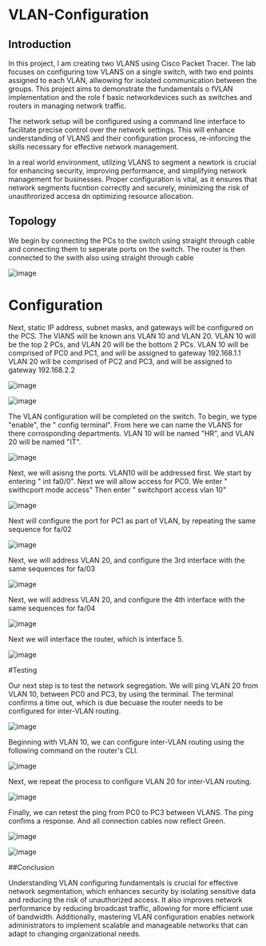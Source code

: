 # VLAN-Configuration



## Introduction

In this project, I am creating two VLANS using Cisco Packet Tracer. The lab focuses on configuring tow VLANS on a single switch, with two end points assigned to each VLAN, allwowing for isolated communication between the groups. This project aims to demonstrate
the fundamentals o fVLAN implementation and the role f basic networkdevices such as switches and routers in managing network traffic.

The network setup will be configured  using a command line interface to facilitate precise control over the network settings. This will enhance understanding of VLANS and their configuration process, re-inforcing the skills necessary for effective network management.

In a real world environment, utilzing VLANS to segment a newtork is crucial for enhancing security, improving performance, and simplifying network management for businesses. Proper configuration is vital, as it ensures that network segments fucntion correctly and 
securely, minimizing the risk of unauthrorized accesa dn optimizing resource allocation.


## Topology

We begin by connecting the PCs to the switch using straight through cable and connecting them to seperate ports on the switch. The router is then connected to the swith also using straight through cable




![image](https://github.com/user-attachments/assets/caae3b50-8114-4c21-85ed-de4a7647c1d4)


# Configuration

Next, static IP address, subnet masks, and gateways will be configured on the PCS. The VlANS will be known ans VLAN 10 and VLAN 20. VLAN 10 will be the top 2 PCs, and VLAN 20 will be the bottom 2 PCs.
VLAN 10 will be comprised of PC0 and PC1, and will be assigned to gateway 192.168.1.1
VLAN 20 will be comprised of PC2 and PC3, and will be assigned to gateway 192.168.2.2


![image](https://github.com/user-attachments/assets/24918b38-41f7-4465-8c9d-558fa3184e3a)



![image](https://github.com/user-attachments/assets/7a40887d-896a-41dc-bb26-d65ce37a256d)



The VLAN configuration will be completed on the switch. To begin, we type "enable", the " config terminal".   From here we can name the VLANS for there corrosponding departments.
VLAN 10 will be named "HR", and VLAN 20 will be named "IT".



![image](https://github.com/user-attachments/assets/4ba40171-f41f-4d9a-8cb0-9dafdcdce6a6)


Next, we will asisng the ports. VLAN10 will be addressed first. We start by entering " int fa0/0". 
Next we will allow access for PC0. 
We enter " swithcport mode access"
Then enter " switchport access vlan 10"






![image](https://github.com/user-attachments/assets/9d5acd77-e445-4896-80a8-3b107b7e81a1)

Next will configure the port for PC1 as part of VLAN, by repeating the same sequence for fa/02




![image](https://github.com/user-attachments/assets/d1695d20-06a4-4ceb-8084-54a361b399ce)



Next, we will address VLAN 20, and configure the 3rd interface with the same sequences for fa/03



![image](https://github.com/user-attachments/assets/2b500b54-bb49-4b25-96b8-63c63e151943)



Next, we will address VLAN 20, and configure the 4th interface with the same sequences for fa/04




![image](https://github.com/user-attachments/assets/8daa56df-1f2a-4d44-81d1-63dacb85ede1)


Next we will interface the router, which is interface 5. 




![image](https://github.com/user-attachments/assets/69f57b1c-e559-4d8d-b4e7-09374453d935)


#Testing

Our next step is to test the network segregation. We will ping VLAN 20 from VLAN 10, between PC0 and PC3, by  using the terminal. The terminal confirms a time out, which is due becuase the router needs to be configured for inter-VLAN routing.



![image](https://github.com/user-attachments/assets/cbb340cf-83cb-4ca2-a7f5-0ccf1ed3dad3)




Beginning with VLAN 10, we can configure inter-VLAN routing using the following command on the router's CLI.




 ![image](https://github.com/user-attachments/assets/45079ee1-a092-4d8d-b60e-c776132971b0)



 Next, we repeat the process to configure VLAN 20 for inter-VLAN routing.

 

  ![image](https://github.com/user-attachments/assets/4dc0e05a-ef0e-45db-8d32-867df5670f5c)




Finally, we can retest the ping from PC0 to PC3 between VLANS. The ping confims a response. And all connection cables now reflect Green.





![image](https://github.com/user-attachments/assets/2e6b0533-0b5b-4af9-b1aa-d4a4177e1182)











![image](https://github.com/user-attachments/assets/95307e14-3b60-43b3-ad2e-00cc65519801)


##Conclusion

Understanding VLAN configuring fundamentals is crucial for effective network segmentation, which enhances security by isolating sensitive data and reducing the risk of unauthorized access. It also improves network performance by reducing broadcast traffic,
allowing for more efficient use of bandwidth. Additionally, mastering VLAN configuration enables network administrators to implement scalable and manageable networks that can adapt to changing organizational needs.







































































































































